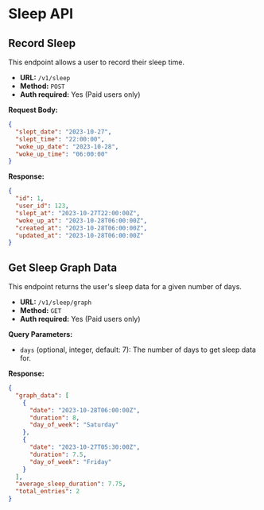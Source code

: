 # Sleep API

## Record Sleep

This endpoint allows a user to record their sleep time.

- **URL:** `/v1/sleep`
- **Method:** `POST`
- **Auth required:** Yes (Paid users only)

**Request Body:**

```json
{
  "slept_date": "2023-10-27",
  "slept_time": "22:00:00",
  "woke_up_date": "2023-10-28",
  "woke_up_time": "06:00:00"
}
```

**Response:**

```json
{
  "id": 1,
  "user_id": 123,
  "slept_at": "2023-10-27T22:00:00Z",
  "woke_up_at": "2023-10-28T06:00:00Z",
  "created_at": "2023-10-28T06:00:00Z",
  "updated_at": "2023-10-28T06:00:00Z"
}
```

## Get Sleep Graph Data

This endpoint returns the user's sleep data for a given number of days.

- **URL:** `/v1/sleep/graph`
- **Method:** `GET`
- **Auth required:** Yes (Paid users only)

**Query Parameters:**

- `days` (optional, integer, default: 7): The number of days to get sleep data for.

**Response:**

```json
{
  "graph_data": [
    {
      "date": "2023-10-28T06:00:00Z",
      "duration": 8,
      "day_of_week": "Saturday"
    },
    {
      "date": "2023-10-27T05:30:00Z",
      "duration": 7.5,
      "day_of_week": "Friday"
    }
  ],
  "average_sleep_duration": 7.75,
  "total_entries": 2
}
```
